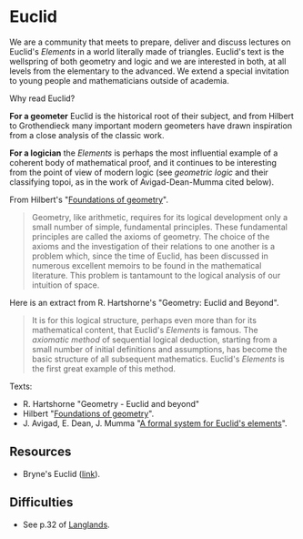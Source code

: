 # Euclid

We are a community that meets to prepare, deliver and discuss lectures on Euclid's *Elements* in a world literally made of triangles. Euclid's text is the wellspring of both geometry and logic and we are interested in both, at all levels from the elementary to the advanced. We extend a special invitation to young people and mathematicians outside of academia.

Why read Euclid?

**For a geometer** Euclid is the historical root of their subject, and from Hilbert to Grothendieck many important modern geometers have drawn inspiration from a close analysis of the classic work.

**For a logician** the *Elements* is perhaps the most influential example of a coherent body of mathematical proof, and it continues to be interesting from the point of view of modern logic (see *geometric logic* and their classifying topoi, as in the work of Avigad-Dean-Mumma cited below).

From Hilbert's "[Foundations of geometry](https://math.berkeley.edu/~wodzicki/160/Hilbert.pdf)".

> Geometry, like arithmetic, requires for its logical development only a small number of simple, fundamental principles. These fundamental principles are called the axioms of geometry. The choice of the axioms and the investigation of their relations to one another is a problem which, since the time of Euclid, has been discussed in numerous excellent memoirs to be found in the mathematical literature. This problem is tantamount to the logical analysis of our intuition of space.

Here is an extract from R. Hartshorne's "Geometry: Euclid and Beyond".

> It is for this logical structure, perhaps even more than for its mathematical content, that Euclid's *Elements* is famous. The *axiomatic method* of sequential logical deduction, starting from a small number of initial definitions and assumptions, has become the basic structure of all subsequent mathematics. Euclid's *Elements* is the first great example of this method.

Texts:

* R. Hartshorne "Geometry - Euclid and beyond"
* Hilbert "[Foundations of geometry](https://math.berkeley.edu/~wodzicki/160/Hilbert.pdf)".
* J. Avigad, E. Dean, J. Mumma "[A formal system for Euclid's elements](https://arxiv.org/abs/0810.4315)".

## Resources

* Bryne's Euclid ([link](https://www.c82.net/euclid/)).

## Difficulties

* See p.32 of [Langlands](https://www.ias.edu/sites/default/files/video/ams/1999/The%20Practice%20of%20Mathematics/The%20Practice%20of%20Mathematics%20-%20Part%203%20-%20Langlands.pdf).
